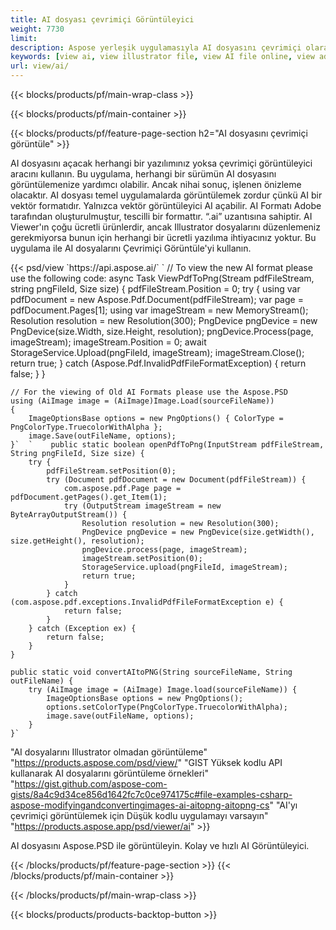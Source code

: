 ```yaml
---
title: AI dosyası çevrimiçi Görüntüleyici
weight: 7730
limit: 
description: Aspose yerleşik uygulamasıyla AI dosyasını çevrimiçi olarak görüntüleyin
keywords: [view ai, view illustrator file, view AI file online, view adobe illustrator, ai file preview, ai format view]
url: view/ai/
---
```


{{< blocks/products/pf/main-wrap-class >}}


{{< blocks/products/pf/main-container >}}

{{< blocks/products/pf/feature-page-section h2="AI dosyasını çevrimiçi görüntüle" >}}
<p>AI dosyasını açacak herhangi bir yazılımınız yoksa çevrimiçi görüntüleyici aracını kullanın. Bu uygulama, herhangi bir sürümün AI dosyasını görüntülemenize yardımcı olabilir. Ancak nihai sonuç, işlenen önizleme olacaktır. AI dosyası temel uygulamalarda görüntülemek zordur çünkü AI bir vektör formatıdır. Yalnızca vektör görüntüleyici AI açabilir. AI Formatı Adobe tarafından oluşturulmuştur, tescilli bir formattır. “.ai” uzantısına sahiptir. AI Viewer'ın çoğu ücretli ürünlerdir, ancak Illustrator dosyalarını düzenlemeniz gerekmiyorsa bunun için herhangi bir ücretli yazılıma ihtiyacınız yoktur. Bu uygulama ile AI dosyalarını Çevrimiçi Görüntüle'yi kullanın.</p>
{{< psd/view `https://api.aspose.ai/` 
`	// To view the new AI format please use the following code:
	async Task<bool> ViewPdfToPng(Stream pdfFileStream, string pngFileId, Size size)
	{
		pdfFileStream.Position = 0;
		try
		{
			using var pdfDocument = new Aspose.Pdf.Document(pdfFileStream);
			var page = pdfDocument.Pages[1];
			using var imageStream = new MemoryStream();
			Resolution resolution = new Resolution(300);
			PngDevice pngDevice = new PngDevice(size.Width, size.Height, resolution);
			pngDevice.Process(page, imageStream);
			imageStream.Position = 0;
			await StorageService.Upload(pngFileId, imageStream);
			imageStream.Close();
			return true;
		}
		catch (Aspose.Pdf.InvalidPdfFileFormatException)
		{
			return false;
		}
	}
	
	// For the viewing of Old AI Formats please use the Aspose.PSD
	using (AiImage image = (AiImage)Image.Load(sourceFileName))
	{
		ImageOptionsBase options = new PngOptions() { ColorType = PngColorType.TruecolorWithAlpha };
		image.Save(outFileName, options);
	}`  `    public static boolean openPdfToPng(InputStream pdfFileStream, String pngFileId, Size size) {
        try {
            pdfFileStream.setPosition(0);
            try (Document pdfDocument = new Document(pdfFileStream)) {
                com.aspose.pdf.Page page = pdfDocument.getPages().get_Item(1);
                try (OutputStream imageStream = new ByteArrayOutputStream()) {
                    Resolution resolution = new Resolution(300);
                    PngDevice pngDevice = new PngDevice(size.getWidth(), size.getHeight(), resolution);
                    pngDevice.process(page, imageStream);
                    imageStream.setPosition(0);
                    StorageService.upload(pngFileId, imageStream);
                    return true;
                }
            } catch (com.aspose.pdf.exceptions.InvalidPdfFileFormatException e) {
                return false;
            }
        } catch (Exception ex) {
            return false;
        }
    }

    public static void convertAItoPNG(String sourceFileName, String outFileName) {
        try (AiImage image = (AiImage) Image.load(sourceFileName)) {
            ImageOptionsBase options = new PngOptions();
            options.setColorType(PngColorType.TruecolorWithAlpha);
            image.save(outFileName, options);
        }
    }` 
"AI dosyalarını Illustrator olmadan görüntüleme" "https://products.aspose.com/psd/view/" 
"GIST Yüksek kodlu API kullanarak AI dosyalarını görüntüleme örnekleri" "https://gist.github.com/aspose-com-gists/8a4c9d34ce856d1642fc7c0ce974175c#file-examples-csharp-aspose-modifyingandconvertingimages-ai-aitopng-aitopng-cs" 
"AI'yı çevrimiçi görüntülemek için Düşük kodlu uygulamayı varsayın" "https://products.aspose.app/psd/viewer/ai" >}}
<p>AI dosyasını Aspose.PSD ile görüntüleyin. Kolay ve hızlı AI Görüntüleyici.</p>
{{< /blocks/products/pf/feature-page-section >}}
{{< /blocks/products/pf/main-container >}}


{{< /blocks/products/pf/main-wrap-class >}}

{{< blocks/products/products-backtop-button >}}

